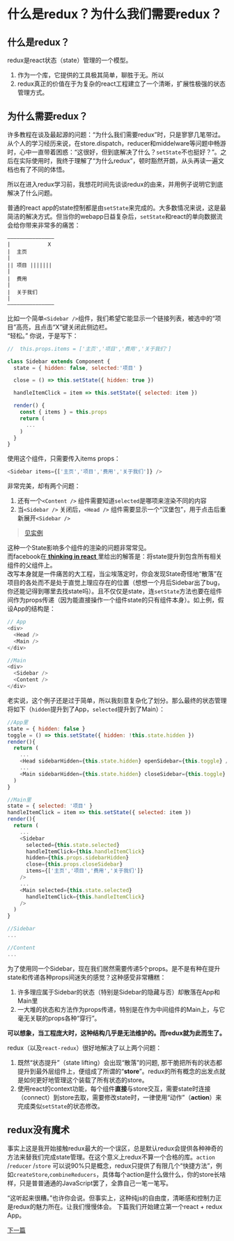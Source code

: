 # 什么是redux？为什么我们需要redux？

## 什么是redux？

redux是react状态（state）管理的一个模型。
1. 作为一个库，它提供的工具极其简单，聊胜于无。所以
2. redux真正的价值在于为复杂的react工程建立了一个清晰，扩展性极强的状态管理方式。

## 为什么需要redux？

许多教程在谈及最起源的问题：“为什么我们需要redux”时，只是寥寥几笔带过。  
从个人的学习经历来说，在store.dispatch，reducer和middelware等问题中畅游时，心中一直带着困惑：“这很好，但到底解决了什么？`setState`不也挺好？”。之后在实际使用时，我终于理解了“为什么redux”，顿时豁然开朗，从头再读一遍文档也有了不同的体悟。

所以在进入redux学习前，我想花时间先谈谈redux的由来，并用例子说明它到底解决了什么问题。

普通的react app的state控制都是由`setState`来完成的。大多数情况来说，这是最简洁的解决方式。但当你的webapp日益复杂后，`setState`和react的单向数据流会给你带来非常多的痛苦：
```
———————————————    
|            X  
|  主页        
|  
|| 项目 |||||||
|  
|  费用  
|  
|  关于我们  
|  
———————————————
```

比如一个简单`<Sidebar />`组件，我们希望它能显示一个链接列表，被选中的“项目”高亮，且点击“X”键关闭此侧边栏。  
“轻松。” 你说，于是写下：
```js
//  this.props.items = ['主页','项目','费用','关于我们']

class Sidebar extends Component {
  state = { hidden: false, selected:'项目' }

  close = () => this.setState({ hidden: true })

  handleItemClick = item => this.setState({ selected: item })

  render() {
    const { items } = this.props
    return (
      ...
    )
  }
}
```
使用这个组件，只需要传入items props：
```js
<Sidebar items={['主页','项目','费用','关于我们']} />
```
非常完美，却有两个问题：
1. 还有一个`<Content />` 组件需要知道`selected`是哪项来渲染不同的内容
2. 当`<Sidebar />` 关闭后，`<Head />` 组件需要显示一个“汉堡包”，用于点击后重新展开`<Sidebar />` 
>[见实例](https://codesandbox.io/s/9qlrm9y06o)

这种一个State影响多个组件的渲染的问题非常常见。  
而facebook在[ **thinking in react** ](https://facebook.github.io/react/docs/thinking-in-react.html)里给出的解答是：将state提升到包含所有相关组件的父组件上。  
改写本身就是一件痛苦的大工程，当尘埃落定时，你会发现State奇怪地“散落”在项目的各处而不是处于直觉上理应存在的位置（想想一个月后Sidebar出了bug，你还能记得到哪里去找state吗）。且不仅仅是state，连`setState`方法也要在组件间作为props传递（因为能直接操作一个组件state的只有组件本身）。如上例，假设App的结构是：
```js
// App
<div>
  <Head />
  <Main />
</div>
```

```js
//Main
<div>
  <Sidebar />
  <Content />
</div>
```

老实说，这个例子还是过于简单，所以我刻意复杂化了划分。那么最终的状态管理将如下（`hidden`提升到了App，`selected`提升到了Main）：

```js
//App里
state = { hidden: false }
toggle = () => this.setState({ hidden: !this.state.hidden })
render(){
  return (
    ...
    <Head sidebarHidden={this.state.hidden} openSidebar={this.toggle} />
    ...
    <Main sidebarHidden={this.state.hidden} closeSidebar={this.toggle} />
  )
}
```

```js
//Main里
state = { selected: '项目' }
handleItemClick = item => this.setState({ selected: item })
render(){
  return (
    ...
    <Sidebar
      selected={this.state.selected}
      handleItemClick={this.handleItemClick} 
      hidden={this.props.sidebarHidden} 
      close={this.props.closeSidebar}
      items={['主页','项目','费用','关于我们']}
    />
    ...
    <Main selected={this.state.selected}
      handleItemClick={this.handleItemClick} 
    />
  )
}
```

```js
//Sidebar 
...
```

```js
//Content
...
```
为了使用同一个Sidebar，现在我们居然需要传递5个props。是不是有种在提升state和传递各种props间迷失的感觉？这种感受非常糟糕：
1. 许多理应属于Sidebar的状态（特别是Sidebar的隐藏与否）却散落在App和Main里
2. 一大堆的状态和方法作为props传递，特别是在作为中间组件的Main上，与它毫无关联的props各种“穿行”。

**可以想象，当工程庞大时，这种结构几乎是无法维护的。而redux就为此而生了。**

redux（以及`react-redux`）很好地解决了以上两个问题：
1. 既然“状态提升”（state lifting）会出现“散落”的问题, 那干脆把所有的状态都提升到最外层组件上，便组成了所谓的“**store**”。redux的所有概念的出发点就是如何更好地管理这个装载了所有状态的store。
2. 使用react的context功能，每个组件**直接**与store交互，需要state时连接（connect）到store去取，需要修改state时，一律使用“动作”（**action**）来完成类似`setState`的状态修改。

## redux没有魔术

事实上这是我开始接触redux最大的一个误区，总是默认redux会提供各种神奇的方法来替我们完成state管理。在这个意义上redux不算一个合格的库。`action` /`reducer` /`store` 可以说90%只是概念，redux只提供了有限几个“快捷方法”，例如`createStore`,`combineReducers`，具体每个action是什么做什么，你的store长啥样，只是普普通通的JavaScript罢了，全靠自己一笔一笔写。

“这听起来很糟。”也许你会说。但事实上，这种纯js的自由度，清晰感和控制力正是redux的魅力所在。让我们慢慢体会。
下篇我们开始建立第一个react + redux App。

[下一篇](01.构建redux%20store.md)


